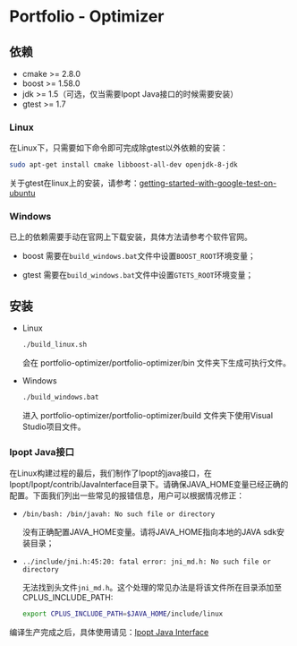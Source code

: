 # Portfolio - Optimizer

## 依赖

* cmake >= 2.8.0
* boost >= 1.58.0
* jdk >= 1.5（可选，仅当需要Ipopt Java接口的时候需要安装）
* gtest >= 1.7

### Linux
在Linux下，只需要如下命令即可完成除gtest以外依赖的安装：

```bash
sudo apt-get install cmake libboost-all-dev openjdk-8-jdk
```
关于gtest在linux上的安装，请参考：[getting-started-with-google-test-on-ubuntu](https://www.eriksmistad.no/getting-started-with-google-test-on-ubuntu/)

### Windows

已上的依赖需要手动在官网上下载安装，具体方法请参考个软件官网。

* boost 需要在``build_windows.bat``文件中设置``BOOST_ROOT``环境变量；

* gtest 需要在``build_windows.bat``文件中设置``GTETS_ROOT``环境变量；


## 安装

* Linux

    ```bash
    ./build_linux.sh
    ```

    会在 portfolio-optimizer/portfolio-optimizer/bin 文件夹下生成可执行文件。

* Windows


    ```bash
    ./build_windows.bat
    ```

    进入 portfolio-optimizer/portfolio-optimizer/build 文件夹下使用Visual Studio项目文件。


### Ipopt Java接口

在Linux构建过程的最后，我们制作了Ipopt的java接口，在Ipopt/Ipopt/contrib/JavaInterface目录下。请确保JAVA_HOME变量已经正确的配置。下面我们列出一些常见的报错信息，用户可以根据情况修正：

* ``/bin/bash: /bin/javah: No such file or directory``
    
    没有正确配置JAVA_HOME变量。请将JAVA_HOME指向本地的JAVA sdk安装目录；

* ``../include/jni.h:45:20: fatal error: jni_md.h: No such file or directory``

    无法找到头文件``jni_md.h``。这个处理的常见办法是将该文件所在目录添加至CPLUS_INCLUDE_PATH:

    ```bash
    export CPLUS_INCLUDE_PATH=$JAVA_HOME/include/linux
    ```

编译生产完成之后，具体使用请见：[Ipopt Java Interface](https://www.coin-or.org/Ipopt/documentation/node16.html)